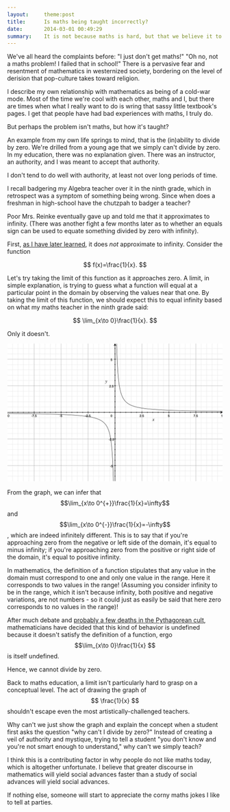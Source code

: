 ```yaml
---
layout:     theme:post
title:      Is maths being taught incorrectly?
date:       2014-03-01 00:49:29
summary:    It is not because maths is hard, but that we believe it to be hard that maths is hard.
---
```


We've all heard the complaints before: "I just don't get maths!" "Oh no, not a maths problem! I failed that in school!" There is a pervasive fear and resentment of mathematics in westernized society, bordering on the level of derision that pop-culture takes toward religion.

<!--more-->

I describe my own relationship with mathematics as being of a cold-war mode. Most of the time we're cool with each other, maths and I, but there are times when what I really want to do is wring that sassy little textbook's pages. I get that people have had bad experiences with maths, I truly do.

But perhaps the problem isn't maths, but how it's taught?

An example from my own life springs to mind, that is the (in)ability to divide by zero. We're drilled from a young age that we simply can't divide by zero. In my education, there was no explanation given. There was an instructor, an authority, and I was meant to accept that authority.

I don't tend to do well with authority, at least not over long periods of time.

I recall badgering my Algebra teacher over it in the ninth grade, which in retrospect was a symptom of something being wrong. Since when does a freshman in high-school have the chutzpah to badger a teacher?

Poor Mrs. Reinke eventually gave up and told me that it approximates to infinity. (There was another fight a few months later as to whether an equals sign can be used to equate something divided by zero with infinity).

First, [as I have later learned](http://www.youtube.com/watch?v=BRRolKTlF6Q), it does *not* approximate to infinity. Consider the function

$$ f(x)=\frac{1}{x}. $$

Let's try taking the limit of this function as it approaches zero. A limit, in simple explanation, is trying to guess what a function will equal at a particular point in the domain by observing the values near that one. By taking the limit of this function, we should expect this to equal infinity based on what my maths teacher in the ninth grade said:

$$ \lim_{x\to 0}\frac{1}{x}. $$

Only it doesn't.

![graph of 1/x](/content/2014/03/01/1overxgraph.jpg)

From the graph, we can infer that $$\lim_{x\to 0^{+}}\frac{1}{x}=\infty$$ and $$\lim_{x\to 0^{-}}\frac{1}{x}=-\infty$$, which are indeed infinitely different. This is to say that if you're approaching zero from the negative or left side of the domain, it's equal to minus infinity; if you're approaching zero from the positive or right side of the domain, it's equal to positive infinity.

In mathematics, the definition of a function stipulates that any value in the domain must correspond to one and only one value in the range. Here it corresponds to two values in the range! (Assuming you consider infinity to be in the range, which it isn't because infinity, both positive and negative variations, are not numbers - so it could just as easily be said that here zero corresponds to no values in the range)!

After much debate and [probably a few deaths in the Pythagorean cult](http://michaelgr.com/2008/11/15/just-be-glad-you-arent-pythagoras-student/), mathematicians have decided that this kind of behavior is undefined because it doesn't satisfy the definition of a function, ergo $$\lim_{x\to 0}\frac{1}{x} $$ is itself undefined.

Hence, we cannot divide by zero.

Back to maths education, a limit isn't particularly hard to grasp on a conceptual level. The act of drawing the graph of $$ \frac{1}{x} $$ shouldn't escape even the most artistically-challenged teachers.

Why can't we just show the graph and explain the concept when a student first asks the question "why can't I divide by zero?" Instead of creating a veil of authority and mystique, trying to tell a student "you don't know and you're not smart enough to understand," why can't we simply teach?

I think this is a contributing factor in why people do not like maths today, which is altogether unfortunate. I believe that greater discourse in mathematics will yield social advances faster than a study of social advances will yield social advances.

If nothing else, someone will start to appreciate the corny maths jokes I like to tell at parties.
